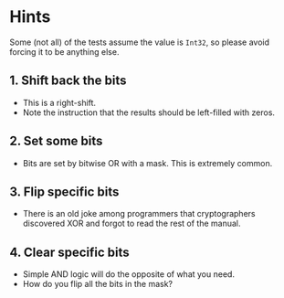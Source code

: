 # Hints

Some (not all) of the tests assume the value is `Int32`, so please avoid forcing it to be anything else.

## 1. Shift back the bits

- This is a right-shift.
- Note the instruction that the results should be left-filled with zeros.

## 2. Set some bits

- Bits are set by bitwise OR with a mask. This is extremely common.

## 3. Flip specific bits

- There is an old joke among programmers that cryptographers discovered XOR and forgot to read the rest of the manual.

## 4. Clear specific bits

- Simple AND logic will do the opposite of what you need.
- How do you flip all the bits in the mask?